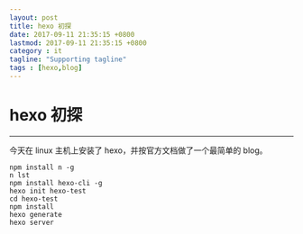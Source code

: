 ```yaml
---
layout: post
title: hexo 初探
date: 2017-09-11 21:35:15 +0800
lastmod: 2017-09-11 21:35:15 +0800
category : it
tagline: "Supporting tagline"
tags : [hexo,blog]
---
```

# hexo 初探
---
今天在 linux 主机上安装了 hexo，并按官方文档做了一个最简单的 blog。
```
npm install n -g
n lst
npm install hexo-cli -g
hexo init hexo-test
cd hexo-test
npm install
hexo generate
hexo server
```
